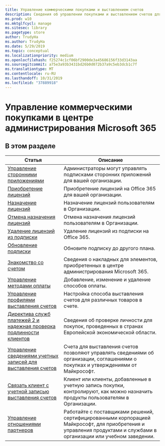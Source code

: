 ```yaml
---
title: Управление коммерческими покупками и выставлением счетов
description: Сведения об управлении покупками и выставлением счетов для коммерческих клиентов.
ms.prod: w10
ms.mktglfcycl: manage
ms.sitesec: library
ms.pagetype: store
author: TrudyHa
ms.author: TrudyHa
ms.date: 5/29/2019
ms.topic: conceptual
ms.localizationpriority: medium
ms.openlocfilehash: f25274c1cf06bf2900de3a45686156f33d3143aa
ms.sourcegitcommit: a75e3a93b3431bd26b0d072b37a9c5eb3dcb1c7f
ms.translationtype: MT
ms.contentlocale: ru-RU
ms.lasthandoff: 10/31/2019
ms.locfileid: "37889918"
---
```

# <a name="manage-commercial-purchases-in-microsoft-365-admin-center"></a>Управление коммерческими покупками в центре администрирования Microsoft 365

## <a name="in-this-section"></a>В этом разделе

| Статья | Описание |
| ----- | ----------- |
| [Управление сторонними приложениями](manage-saas-apps.md) | Администраторы могут управлять подписками сторонних приложений для вашей организации. |
| [Приобретение лицензий](https://docs.microsoft.com/office365/admin/subscriptions-and-billing/buy-licenses?view=o365-worldwide) | Приобретение лицензий на Office 365 для вашей организации. |
| [Назначение лицензий](https://docs.microsoft.com/office365/admin/manage/assign-licenses-to-users?view=o365-worldwide) | Назначение лицензий пользователям в Организации. |
| [Отмена назначения лицензий](https://docs.microsoft.com/office365/admin/manage/remove-licenses-from-users?view=o365-worldwide) | Отмена назначения лицензий пользователям в Организации. |
| [Удаление лицензий из подписки](https://docs.microsoft.com/office365/admin/subscriptions-and-billing/remove-licenses-from-subscription?view=o365-worldwide) | Удаление лицензий из подписки на Office 365. |
| [Обновление подписки](https://docs.microsoft.com/office365/admin/subscriptions-and-billing/upgrade-to-different-plan) | Обновите подписку до другого плана. |
| [Знакомство со счетом](/microsoft-365/commerce/billing-and-payments/understand-your-invoice) | Сведения о накладных для элементов, приобретенных в центре администрирования Microsoft 365. |
| [Управление методами оплаты](https://docs.microsoft.com/office365/Admin/subscriptions-and-billing/add-update-or-remove-credit-card-or-bank-account) | Добавление, изменение и удаление способов оплаты. |
| [Управление профилями выставления счетов](/microsoft-365/commerce/billing-and-payments/manage-billing-profiles) | Настройка способа выставления счетов для различных товаров в счете. |
| [Директива служб платежей 2 и надежная проверка подлинности клиентов](/microsoft-365/commerce/billing-and-payments/psd2) | Сведения об проверке личности для покупок, проведенных в странах Европейской экономической области. |
| [Управление сведениями учетных записей для выставления счетов](https://docs.microsoft.com/microsoft-store/update-microsoft-store-for-business-account-settings) | Счета для выставления счетов позволяют управлять сведениями об организации, соглашениями о покупках и утверждениями от Майкрософт. |
| [Связать клиент с учетной записью выставления счетов](https://docs.microsoft.com/microsoft-store/manage-mpsa-software-microsoft-store-for-business) | Клиент или клиенты, добавленные в учетную запись покупки, контролируют, как можно назначить продукты пользователям в Организации. |
| [Управление отношениями партнеров](https://docs.microsoft.com/microsoft-store/work-with-partner-microsoft-store-business) | Работайте с поставщиками решений, сертифицированными корпорацией Майкрософт, для приобретения и управления продуктами и службами в организации или учебном заведении. |